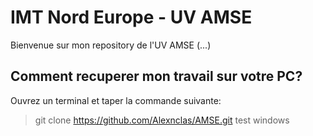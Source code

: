 # IMT Nord Europe - UV AMSE
Bienvenue sur mon repository de l'UV AMSE (...)
## Comment recuperer mon travail sur votre PC?
Ouvrez un terminal et taper la commande suivante:
> git clone https://github.com/Alexnclas/AMSE.git
test windows